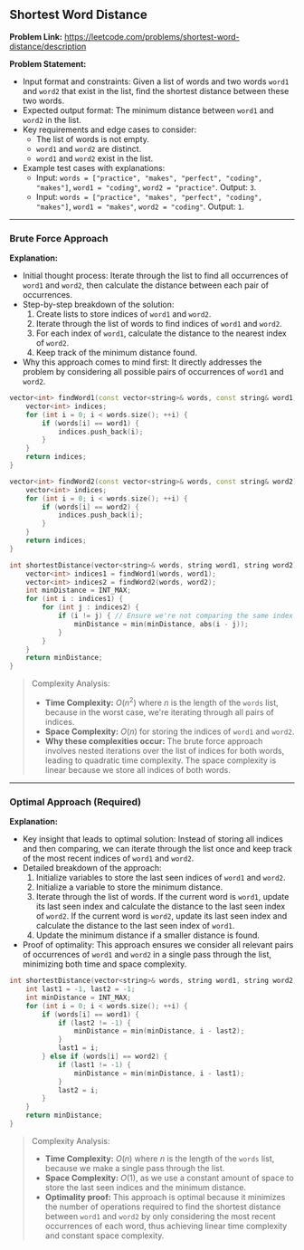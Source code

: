 ## Shortest Word Distance
**Problem Link:** https://leetcode.com/problems/shortest-word-distance/description

**Problem Statement:**
- Input format and constraints: Given a list of words and two words `word1` and `word2` that exist in the list, find the shortest distance between these two words.
- Expected output format: The minimum distance between `word1` and `word2` in the list.
- Key requirements and edge cases to consider: 
    - The list of words is not empty.
    - `word1` and `word2` are distinct.
    - `word1` and `word2` exist in the list.
- Example test cases with explanations:
    - Input: `words = ["practice", "makes", "perfect", "coding", "makes"]`, `word1 = "coding"`, `word2 = "practice"`. Output: `3`.
    - Input: `words = ["practice", "makes", "perfect", "coding", "makes"]`, `word1 = "makes"`, `word2 = "coding"`. Output: `1`.

---

### Brute Force Approach
**Explanation:**
- Initial thought process: Iterate through the list to find all occurrences of `word1` and `word2`, then calculate the distance between each pair of occurrences.
- Step-by-step breakdown of the solution:
    1. Create lists to store indices of `word1` and `word2`.
    2. Iterate through the list of words to find indices of `word1` and `word2`.
    3. For each index of `word1`, calculate the distance to the nearest index of `word2`.
    4. Keep track of the minimum distance found.
- Why this approach comes to mind first: It directly addresses the problem by considering all possible pairs of occurrences of `word1` and `word2`.

```cpp
vector<int> findWord1(const vector<string>& words, const string& word1) {
    vector<int> indices;
    for (int i = 0; i < words.size(); ++i) {
        if (words[i] == word1) {
            indices.push_back(i);
        }
    }
    return indices;
}

vector<int> findWord2(const vector<string>& words, const string& word2) {
    vector<int> indices;
    for (int i = 0; i < words.size(); ++i) {
        if (words[i] == word2) {
            indices.push_back(i);
        }
    }
    return indices;
}

int shortestDistance(vector<string>& words, string word1, string word2) {
    vector<int> indices1 = findWord1(words, word1);
    vector<int> indices2 = findWord2(words, word2);
    int minDistance = INT_MAX;
    for (int i : indices1) {
        for (int j : indices2) {
            if (i != j) { // Ensure we're not comparing the same index
                minDistance = min(minDistance, abs(i - j));
            }
        }
    }
    return minDistance;
}
```

> Complexity Analysis:
> - **Time Complexity:** $O(n^2)$ where $n$ is the length of the `words` list, because in the worst case, we're iterating through all pairs of indices.
> - **Space Complexity:** $O(n)$ for storing the indices of `word1` and `word2`.
> - **Why these complexities occur:** The brute force approach involves nested iterations over the list of indices for both words, leading to quadratic time complexity. The space complexity is linear because we store all indices of both words.

---

### Optimal Approach (Required)
**Explanation:**
- Key insight that leads to optimal solution: Instead of storing all indices and then comparing, we can iterate through the list once and keep track of the most recent indices of `word1` and `word2`.
- Detailed breakdown of the approach:
    1. Initialize variables to store the last seen indices of `word1` and `word2`.
    2. Initialize a variable to store the minimum distance.
    3. Iterate through the list of words. If the current word is `word1`, update its last seen index and calculate the distance to the last seen index of `word2`. If the current word is `word2`, update its last seen index and calculate the distance to the last seen index of `word1`.
    4. Update the minimum distance if a smaller distance is found.
- Proof of optimality: This approach ensures we consider all relevant pairs of occurrences of `word1` and `word2` in a single pass through the list, minimizing both time and space complexity.

```cpp
int shortestDistance(vector<string>& words, string word1, string word2) {
    int last1 = -1, last2 = -1;
    int minDistance = INT_MAX;
    for (int i = 0; i < words.size(); ++i) {
        if (words[i] == word1) {
            if (last2 != -1) {
                minDistance = min(minDistance, i - last2);
            }
            last1 = i;
        } else if (words[i] == word2) {
            if (last1 != -1) {
                minDistance = min(minDistance, i - last1);
            }
            last2 = i;
        }
    }
    return minDistance;
}
```

> Complexity Analysis:
> - **Time Complexity:** $O(n)$ where $n$ is the length of the `words` list, because we make a single pass through the list.
> - **Space Complexity:** $O(1)$, as we use a constant amount of space to store the last seen indices and the minimum distance.
> - **Optimality proof:** This approach is optimal because it minimizes the number of operations required to find the shortest distance between `word1` and `word2` by only considering the most recent occurrences of each word, thus achieving linear time complexity and constant space complexity.